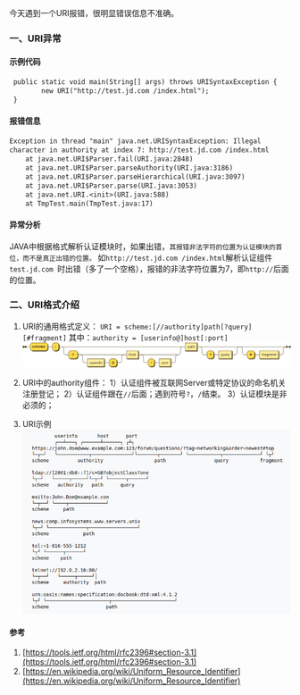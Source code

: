 今天遇到一个URI报错，很明显错误信息不准确。
### 一、URI异常
#### 示例代码
```
 public static void main(String[] args) throws URISyntaxException {
        new URI("http://test.jd.com /index.html");
 }
```
#### 报错信息
```
Exception in thread "main" java.net.URISyntaxException: Illegal character in authority at index 7: http://test.jd.com /index.html
	at java.net.URI$Parser.fail(URI.java:2848)
	at java.net.URI$Parser.parseAuthority(URI.java:3186)
	at java.net.URI$Parser.parseHierarchical(URI.java:3097)
	at java.net.URI$Parser.parse(URI.java:3053)
	at java.net.URI.<init>(URI.java:588)
	at TmpTest.main(TmpTest.java:17)
```

#### 异常分析
 JAVA中根据格式解析认证模块时，如果出错，`其报错非法字符的位置为认证模块的首位，而不是真正出错的位置。`
如`http://test.jd.com /index.html`解析认证组件 `test.jd.com `时出错（多了一个空格），报错的非法字符位置为7，即`http://`后面的位置。

### 二、URI格式介绍
1. URI的通用格式定义：
`URI = scheme:[//authority]path[?query][#fragment]`
其中：`authority = [userinfo@]host[:port]`
![uri格式 from wiki](../../src/main/resources/picture/1240-20210115035141752.png)

2. URI中的authority组件：
1）认证组件被互联网Server或特定协议的命名机关注册登记；
2）认证组件跟在`//`后面；遇到符号`?`，`/`结束。
3）认证模块是非必须的；
1. URI示例
![URI示例 from wiki](../../src/main/resources/picture/1240-20210115035141769.png)




#### 参考
1. [https://tools.ietf.org/html/rfc2396#section-3.1](https://tools.ietf.org/html/rfc2396#section-3.1)
1. [https://en.wikipedia.org/wiki/Uniform_Resource_Identifier](https://en.wikipedia.org/wiki/Uniform_Resource_Identifier)